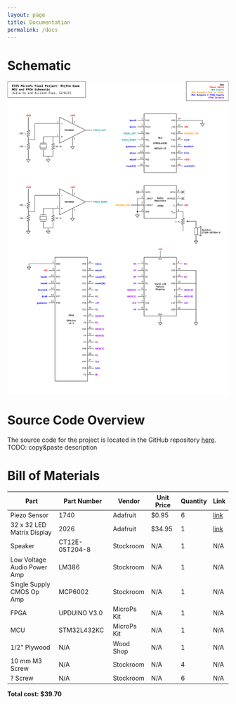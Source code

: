 ```yaml
---
layout: page
title: Documentation
permalink: /docs
---
```


# Schematic
![Schematic](./assets/schematics/Schematic.png)

# Source Code Overview
The source code for the project is located in the GitHub repository [here](https://github.com/julia-du/Rhythm-Game/tree/main/src).
TODO: copy&paste description

# Bill of Materials

| Part | Part Number | Vendor | Unit Price | Quantity | Link |
| ---- | ----------- | ------ | ---------- | -------- | ---- |
| Piezo Sensor | 1740 | Adafruit | $0.95 | 6 | [link](https://www.adafruit.com/product/1740) |
| 32 x 32 LED Matrix Display | 2026 | Adafruit | $34.95 | 1 | [link](https://www.adafruit.com/product/2026) |
| Speaker | CT12E-05T204-8 | Stockroom | N/A | 1 | N/A |
| Low Voltage Audio Power Amp | LM386 | Stockroom | N/A | 1 | N/A |
| Single Supply CMOS Op Amp | MCP6002 | Stockroom | N/A | 1 | N/A |
| FPGA | UPDUINO V3.0 | MicroPs Kit | N/A | 1 | N/A |
| MCU | STM32L432KC | MicroPs Kit | N/A | 1 | N/A |
| 1/2" Plywood | N/A | Wood Shop | N/A | 1 | N/A |
| 10 mm M3 Screw | N/A | Stockroom | N/A | 4 | N/A |
| ? Screw | N/A | Stockroom | N/A | 6 | N/A |

**Total cost: $39.70**
